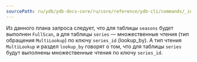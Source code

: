 ```yaml
---
sourcePath: ru/ydb/ydb-docs-core/ru/core/reference/ydb-cli/commands/_includes/explain-plan/examples-exp.md
---
```

Из данного плана запроса следует, что для таблицы `seasons` будет выполнен `FullScan`, а для таблицы `series` — множественные чтения (тип обращения `MultiLookup`) по ключу `series_id` (lookup_by). А тип чтения `MultiLookup` и раздел `lookup_by` говорят о том, что для таблицы `series` будут выполнены множественные чтения по ключу `series_id`.
